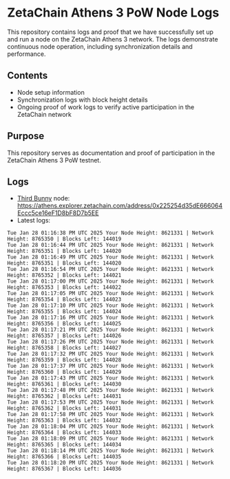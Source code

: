 # ZetaChain Athens 3 PoW Node Logs
This repository contains logs and proof that we have successfully set up and run a node on the ZetaChain Athens 3 network. The logs demonstrate continuous node operation, including synchronization details and performance.

## Contents
- Node setup information
- Synchronization logs with block height details
- Ongoing proof of work logs to verify active participation in the ZetaChain network

## Purpose
This repository serves as documentation and proof of participation in the ZetaChain Athens 3 PoW testnet.

## Logs

- [Third Bunny](https://thirdbunny.xyz/) node: https://athens.explorer.zetachain.com/address/0x225254d35dE666064Eccc5ce16eF1D8bF8D7b5EE
- Latest logs:
```
Tue Jan 28 01:16:38 PM UTC 2025 Your Node Height: 8621331 | Network Height: 8765350 | Blocks Left: 144019
Tue Jan 28 01:16:44 PM UTC 2025 Your Node Height: 8621331 | Network Height: 8765351 | Blocks Left: 144020
Tue Jan 28 01:16:49 PM UTC 2025 Your Node Height: 8621331 | Network Height: 8765351 | Blocks Left: 144020
Tue Jan 28 01:16:54 PM UTC 2025 Your Node Height: 8621331 | Network Height: 8765352 | Blocks Left: 144021
Tue Jan 28 01:17:00 PM UTC 2025 Your Node Height: 8621331 | Network Height: 8765353 | Blocks Left: 144022
Tue Jan 28 01:17:05 PM UTC 2025 Your Node Height: 8621331 | Network Height: 8765354 | Blocks Left: 144023
Tue Jan 28 01:17:10 PM UTC 2025 Your Node Height: 8621331 | Network Height: 8765355 | Blocks Left: 144024
Tue Jan 28 01:17:16 PM UTC 2025 Your Node Height: 8621331 | Network Height: 8765356 | Blocks Left: 144025
Tue Jan 28 01:17:21 PM UTC 2025 Your Node Height: 8621331 | Network Height: 8765357 | Blocks Left: 144026
Tue Jan 28 01:17:26 PM UTC 2025 Your Node Height: 8621331 | Network Height: 8765358 | Blocks Left: 144027
Tue Jan 28 01:17:32 PM UTC 2025 Your Node Height: 8621331 | Network Height: 8765359 | Blocks Left: 144028
Tue Jan 28 01:17:37 PM UTC 2025 Your Node Height: 8621331 | Network Height: 8765360 | Blocks Left: 144029
Tue Jan 28 01:17:43 PM UTC 2025 Your Node Height: 8621331 | Network Height: 8765361 | Blocks Left: 144030
Tue Jan 28 01:17:48 PM UTC 2025 Your Node Height: 8621331 | Network Height: 8765362 | Blocks Left: 144031
Tue Jan 28 01:17:53 PM UTC 2025 Your Node Height: 8621331 | Network Height: 8765362 | Blocks Left: 144031
Tue Jan 28 01:17:58 PM UTC 2025 Your Node Height: 8621331 | Network Height: 8765363 | Blocks Left: 144032
Tue Jan 28 01:18:04 PM UTC 2025 Your Node Height: 8621331 | Network Height: 8765364 | Blocks Left: 144033
Tue Jan 28 01:18:09 PM UTC 2025 Your Node Height: 8621331 | Network Height: 8765365 | Blocks Left: 144034
Tue Jan 28 01:18:14 PM UTC 2025 Your Node Height: 8621331 | Network Height: 8765366 | Blocks Left: 144035
Tue Jan 28 01:18:20 PM UTC 2025 Your Node Height: 8621331 | Network Height: 8765367 | Blocks Left: 144036
```
